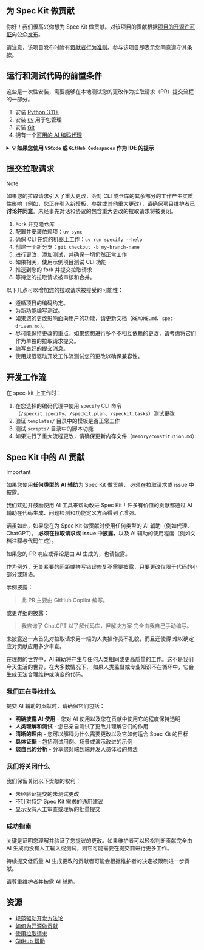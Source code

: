 ## 为 Spec Kit 做贡献

你好！我们很高兴你想为 Spec Kit 做贡献。对该项目的贡献根据[项目的开源许可证](LICENSE)向公众[发布](https://help.github.com/articles/github-terms-of-service/#6-contributions-under-repository-license)。

请注意，该项目发布时附有[贡献者行为准则](CODE_OF_CONDUCT.md)。参与该项目即表示您同意遵守其条款。

## 运行和测试代码的前置条件

这些是一次性安装，需要能够在本地测试您的更改作为拉取请求（PR）提交流程的一部分。

1. 安装 [Python 3.11+](https://www.python.org/downloads/)
1. 安装 [uv](https://docs.astral.sh/uv/) 用于包管理
1. 安装 [Git](https://git-scm.com/downloads)
1. 拥有一个[可用的 AI 编码代理](README.md#-支持的-ai-代理)

<details>
<summary><b>💡 如果您使用 <code>VSCode</code> 或 <code>GitHub Codespaces</code> 作为 IDE 的提示</b></summary>

<br>

如果您的计算机上安装了 [Docker](https://docker.com)，您可以通过此 [VSCode 扩展](https://marketplace.visualstudio.com/items?itemName=ms-vscode-remote.remote-containers)利用 [Dev Containers](https://containers.dev) 轻松设置开发环境，得益于 `.devcontainer/devcontainer.json` 文件（位于项目根目录），上述工具已经安装和配置。

为此，只需：

- 检出仓库
- 使用 VSCode 打开
- 打开[命令面板](https://code.visualstudio.com/docs/getstarted/userinterface#_command-palette)并选择"Dev Containers: Open Folder in Container..."

在 [GitHub Codespaces](https://github.com/features/codespaces) 上更简单，因为它在打开代码空间时会自动利用 `.devcontainer/devcontainer.json`。

</details>

## 提交拉取请求

>[!NOTE]
>如果您的拉取请求引入了重大更改，会对 CLI 或仓库的其余部分的工作产生实质性影响（例如，您正在引入新模板、参数或其他重大更改），请确保项目维护者已**讨论并同意**。未经事先对话和协议的包含重大更改的拉取请求将被关闭。

1. Fork 并克隆仓库
1. 配置并安装依赖项：`uv sync`
1. 确保 CLI 在您的机器上工作：`uv run specify --help`
1. 创建一个新分支：`git checkout -b my-branch-name`
1. 进行更改，添加测试，并确保一切仍然正常工作
1. 如果相关，使用示例项目测试 CLI 功能
1. 推送到您的 fork 并提交拉取请求
1. 等待您的拉取请求被审核和合并。

以下几点可以增加您的拉取请求被接受的可能性：

- 遵循项目的编码约定。
- 为新功能编写测试。
- 如果您的更改影响面向用户的功能，请更新文档（`README.md`、`spec-driven.md`）。
- 尽可能保持更改的重点。如果您想进行多个不相互依赖的更改，请考虑将它们作为单独的拉取请求提交。
- 编写[良好的提交消息](http://tbaggery.com/2008/04/19/a-note-about-git-commit-messages.html)。
- 使用规范驱动开发工作流测试您的更改以确保兼容性。

## 开发工作流

在 spec-kit 上工作时：

1. 在您选择的编码代理中使用 `specify` CLI 命令（`/speckit.specify`、`/speckit.plan`、`/speckit.tasks`）测试更改
2. 验证 `templates/` 目录中的模板是否正常工作
3. 测试 `scripts/` 目录中的脚本功能
4. 如果进行了重大流程更改，请确保更新内存文件（`memory/constitution.md`）

## Spec Kit 中的 AI 贡献

> [!IMPORTANT]
>
> 如果您使用**任何类型的 AI 辅助**为 Spec Kit 做贡献，
> 必须在拉取请求或 issue 中披露。

我们欢迎并鼓励使用 AI 工具来帮助改进 Spec Kit！许多有价值的贡献都通过 AI 辅助在代码生成、问题检测和功能定义方面得到了增强。

话虽如此，如果您在为 Spec Kit 做贡献时使用任何类型的 AI 辅助（例如代理、ChatGPT），
**必须在拉取请求或 issue 中披露**，以及 AI 辅助的使用程度（例如文档注释与代码生成）。

如果您的 PR 响应或评论是由 AI 生成的，也请披露。

作为例外，无关紧要的间距或拼写错误修复不需要披露，只要更改仅限于代码的小部分或短语。

示例披露：

> 此 PR 主要由 GitHub Copilot 编写。

或更详细的披露：

> 我咨询了 ChatGPT 以了解代码库，但解决方案
> 完全由我自己手动编写。

未披露这一点首先对拉取请求另一端的人类操作员不礼貌，而且还使得
难以确定应对贡献应用多少审查。

在理想的世界中，AI 辅助将产生与任何人类相同或更高质量的工作。这不是我们今天生活的世界，在大多数情况下，
如果人类监督或专业知识不在循环中，它会生成无法合理维护或演变的代码。

### 我们正在寻找什么

提交 AI 辅助的贡献时，请确保它们包括：

- **明确披露 AI 使用** - 您对 AI 使用以及您在贡献中使用它的程度保持透明
- **人类理解和测试** - 您已亲自测试了更改并理解它们的作用
- **清晰的理由** - 您可以解释为什么需要更改以及它如何适合 Spec Kit 的目标  
- **具体证据** - 包括测试用例、场景或演示改进的示例
- **您自己的分析** - 分享您对端到端开发人员体验的想法

### 我们将关闭什么

我们保留关闭以下贡献的权利：

- 未经验证提交的未测试更改
- 不针对特定 Spec Kit 需求的通用建议
- 显示没有人工审查或理解的批量提交

### 成功指南

关键是证明您理解并验证了您提议的更改。如果维护者可以轻松判断贡献完全由 AI 生成而没有人工输入或测试，则它可能需要在提交前进行更多工作。

持续提交低质量 AI 生成更改的贡献者可能会根据维护者的决定被限制进一步贡献。

请尊重维护者并披露 AI 辅助。

## 资源

- [规范驱动开发方法论](./spec-driven.md)
- [如何为开源做贡献](https://opensource.guide/how-to-contribute/)
- [使用拉取请求](https://help.github.com/articles/about-pull-requests/)
- [GitHub 帮助](https://help.github.com)
